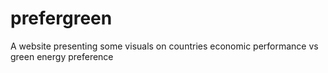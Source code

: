 # prefergreen

A website presenting some visuals on countries economic performance vs green energy preference
